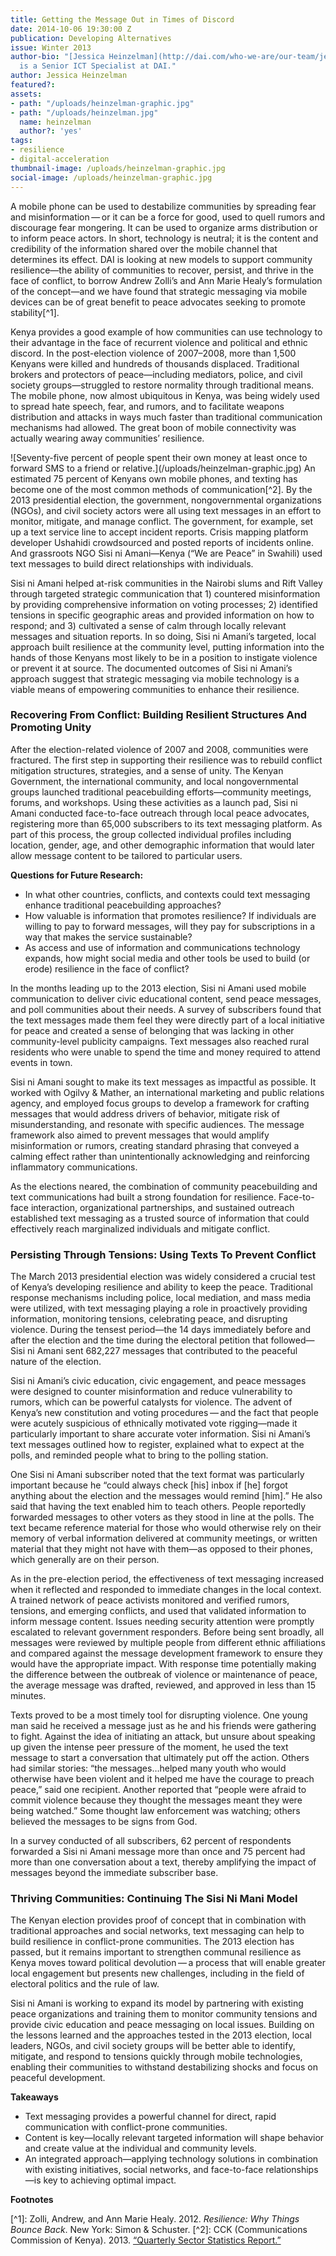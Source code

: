 ```yaml
---
title: Getting the Message Out in Times of Discord
date: 2014-10-06 19:30:00 Z
publication: Developing Alternatives
issue: Winter 2013
author-bio: "[Jessica Heinzelman](http://dai.com/who-we-are/our-team/jessica-heinzelman)
  is a Senior ICT Specialist at DAI."
author: Jessica Heinzelman
featured?: 
assets:
- path: "/uploads/heinzelman-graphic.jpg"
- path: "/uploads/heinzelman.jpg"
  name: heinzelman
  author?: 'yes'
tags:
- resilience
- digital-acceleration
thumbnail-image: /uploads/heinzelman-graphic.jpg
social-image: /uploads/heinzelman-graphic.jpg
---
```


A mobile phone can be used to destabilize communities by spreading fear and misinformation — or it can be a force for good, used to quell rumors and discourage fear mongering. It can be used to organize arms distribution or to inform peace actors. In short, technology is neutral; it is the content and credibility of the information shared over the mobile channel that determines its effect. DAI is looking at new models to support community resilience—the ability of communities to recover, persist, and thrive in the face of conflict, to borrow Andrew Zolli’s and Ann Marie Healy’s formulation of the concept—and we have found that strategic messaging via mobile devices can be of great benefit to peace advocates seeking to promote stability[^1].
  


<p>Kenya provides a good example of how communities can use technology to their advantage in the face of recurrent violence and political and ethnic discord. In the post-election violence of 2007–2008, more than 1,500 Kenyans were killed and hundreds of thousands displaced. Traditional brokers and protectors of peace—including mediators, police, and civil society groups—struggled to restore normality through traditional means. The mobile phone, now almost ubiquitous in Kenya, was being widely used to spread hate speech, fear, and rumors, and to facilitate weapons distribution and attacks in ways much faster than traditional communication mechanisms had allowed. The great boon of mobile connectivity was actually wearing away communities’ resilience.</p>
![Seventy-five percent of people spent their own money at least once to forward SMS to a friend or relative.](/uploads/heinzelman-graphic.jpg) 
An estimated 75 percent of Kenyans own mobile phones, and texting has become one of the most common methods of communication[^2]. By the 2013 presidential election, the government, nongovernmental organizations (NGOs), and civil society actors were all using text messages in an effort to monitor, mitigate, and manage conflict. The government, for example, set up a text service line to accept incident reports. Crisis mapping platform developer Ushahidi crowdsourced and posted reports of incidents online. And grassroots NGO Sisi ni Amani—Kenya (“We are Peace” in Swahili) used text messages to build direct relationships with individuals.

<p>Sisi ni Amani helped at-risk communities in the Nairobi slums and Rift Valley through targeted strategic communication that 1) countered misinformation by providing comprehensive information on voting processes; 2) identified tensions in specific geographic areas and provided information on how to respond; and 3) cultivated a sense of calm through locally relevant messages and situation reports. In so doing, Sisi ni Amani’s targeted, local approach built resilience at the community level, putting information into the hands of those Kenyans most likely to be in a position to instigate violence or prevent it at source. The documented outcomes of Sisi ni Amani’s approach suggest that strategic messaging via mobile technology is a viable means of empowering communities to enhance their resilience.</p>
<h3>Recovering From Conflict: Building Resilient Structures And Promoting Unity</h3>
<p>After the election-related violence of 2007 and 2008, communities were fractured. The first step in supporting their resilience was to rebuild conflict mitigation structures, strategies, and a sense of unity. The Kenyan Government, the international community, and local nongovernmental groups launched traditional peacebuilding efforts—community meetings, forums, and workshops. Using these activities as a launch pad, Sisi ni Amani conducted face-to-face outreach through local peace advocates, registering more than 65,000 subscribers to its text messaging platform. As part of this process, the group collected individual profiles including location, gender, age, and other demographic information that would later allow message content to be tailored to particular users.</p>
<aside>
  <p><strong>Questions for Future Research:</strong></p>
  <ul>
    <li>In what other countries, conflicts, and contexts could text messaging enhance traditional peacebuilding approaches?</li>
    <li>How valuable is information that promotes resilience? If individuals are willing to pay to forward messages, will they pay for subscriptions in a way that makes the service sustainable?</li>
    <li>As access and use of information and communications technology expands, how might social media and other tools be used to build (or erode) resilience in the face of conflict?</li>
  </ul>
</aside>
<p>In the months leading up to the 2013 election, Sisi ni Amani used mobile communication to deliver civic educational content, send peace messages, and poll communities about their needs. A survey of subscribers found that the text messages made them feel they were directly part of a local initiative for peace and created a sense of belonging that was lacking in other community-level publicity campaigns. Text messages also reached rural residents who were unable to spend the time and money required to attend events in town.</p>
<p>Sisi ni Amani sought to make its text messages as impactful as possible. It worked with Ogilvy & Mather, an international marketing and public relations agency, and employed focus groups to develop a framework for crafting messages that would address drivers of behavior, mitigate risk of misunderstanding, and resonate with specific audiences. The message framework also aimed to prevent messages that would amplify misinformation or rumors, creating standard phrasing that conveyed a calming effect rather than unintentionally acknowledging and reinforcing inflammatory communications.</p>
<p>As the elections neared, the combination of community peacebuilding and text communications had built a strong foundation for resilience. Face-to-face interaction, organizational partnerships, and sustained outreach established text messaging as a trusted source of information that could effectively reach marginalized individuals and mitigate conflict.</p>
<h3>Persisting Through Tensions: Using Texts To Prevent Conflict</h3>
<p>The March 2013 presidential election was widely considered a crucial test of Kenya’s developing resilience and ability to keep the peace. Traditional response mechanisms including police, local mediation, and mass media were utilized, with text messaging playing a role in proactively providing information, monitoring tensions, celebrating peace, and disrupting violence. During the tensest period—the 14 days immediately before and after the election and the time during the electoral petition that followed—Sisi ni Amani sent 682,227 messages that contributed to the peaceful nature of the election.</p>
<p>Sisi ni Amani’s civic education, civic engagement, and peace messages were designed to counter misinformation and reduce vulnerability to rumors, which can be powerful catalysts for violence. The advent of Kenya’s new constitution and voting procedures — and the fact that people were acutely suspicious of ethnically motivated vote rigging—made it particularly important to share accurate voter information. Sisi ni Amani’s text messages outlined how to register, explained what to expect at the polls, and reminded people what to bring to the polling station.</p>
<p>One Sisi ni Amani subscriber noted that the text format was particularly important because he “could always check [his] inbox if [he] forgot anything about the election and the messages would remind [him].” He also said that having the text enabled him to teach others. People reportedly forwarded messages to other voters as they stood in line at the polls. The text became reference material for those who would otherwise rely on their memory of verbal information delivered at community meetings, or written material that they might not have with them—as opposed to their phones, which generally are on their person.</p>
<p>As in the pre-election period, the effectiveness of text messaging increased when it reflected and responded to immediate changes in the local context. A trained network of peace activists monitored and verified rumors, tensions, and emerging conflicts, and used that validated information to inform message content. Issues needing security attention were promptly escalated to relevant government responders. Before being sent broadly, all messages were reviewed by multiple people from different ethnic affiliations and compared against the message development framework to ensure they would have the appropriate impact. With response time potentially making the difference between the outbreak of violence or maintenance of peace, the average message was drafted, reviewed, and approved in less than 15 minutes.</p>
<p>Texts proved to be a most timely tool for disrupting violence. One young man said he received a message just as he and his friends were gathering to fight. Against the idea of initiating an attack, but unsure about speaking up given the intense peer pressure of the moment, he used the text message to start a conversation that ultimately put off the action. Others had similar stories: “the messages…helped many youth who would otherwise have been violent and it helped me have the courage to preach peace,” said one recipient. Another reported that “people were afraid to commit violence because they thought the messages meant they were being watched.” Some thought law enforcement was watching; others believed the messages to be signs from God.</p>
<p>In a survey conducted of all subscribers, 62 percent of respondents forwarded a Sisi ni Amani message more than once and 75 percent had more than one conversation about a text, thereby amplifying the impact of messages beyond the immediate subscriber base.</p>
<h3>Thriving Communities: Continuing The Sisi Ni Mani Model</h3>
<p>The Kenyan election provides proof of concept that in combination with traditional approaches and social networks, text messaging can help to build resilience in conflict-prone communities. The 2013 election has passed, but it remains important to strengthen communal resilience as Kenya moves toward political devolution — a process that will enable greater local engagement but presents new challenges, including in the field of electoral politics and the rule of law.</p>
<p>Sisi ni Amani is working to expand its model by partnering with existing peace organizations and training them to monitor community tensions and provide civic education and peace messaging on local issues. Building on the lessons learned and the approaches tested in the 2013 election, local leaders, NGOs, and civil society groups will be better able to identify, mitigate, and respond to tensions quickly through mobile technologies, enabling their communities to withstand destabilizing shocks and focus on peaceful development.</p>
<p><strong>Takeaways</strong></p>
<ul>
  <li>Text messaging provides a powerful channel for direct, rapid communication with conflict-prone communities.</li>
  <li>Content is key—locally relevant targeted information will shape behavior and create value at the individual and community levels.</li>
  <li>An integrated approach—applying technology solutions in combination with existing initiatives, social networks, and face-to-face relationships—is key to achieving optimal impact.</li>
</ul>
<p><strong>Footnotes</strong></p>
[^1]: Zolli, Andrew, and Ann Marie Healy. 2012. <em>Resilience: Why Things Bounce Back</em>. New York: Simon & Schuster. 
[^2]: CCK (Communications Commission of Kenya). 2013. 
  <a href="http://bit.ly/17lPLqa">“Quarterly Sector Statistics Report.”</a>
